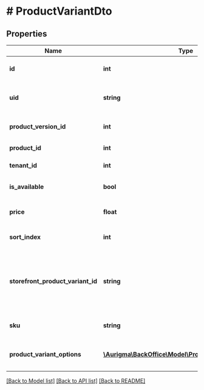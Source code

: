 # # ProductVariantDto

## Properties

Name | Type | Description | Notes
------------ | ------------- | ------------- | -------------
**id** | **int** | Product variant identifier. | [optional]
**uid** | **string** | Product variant unique identifier. | [optional]
**product_version_id** | **int** | Product version identifier. | [optional]
**product_id** | **int** | Product identifier. | [optional]
**tenant_id** | **int** | Tenant identifier. | [optional]
**is_available** | **bool** | Product variant available. | [optional]
**price** | **float** | Product variant price. | [optional]
**sort_index** | **int** | Product variant sort index. | [optional]
**storefront_product_variant_id** | **string** | Product variant identifier (usually SKU) in storefront / online store. | [optional]
**sku** | **string** | Product variant SKU. | [optional]
**product_variant_options** | [**\Aurigma\BackOffice\Model\ProductVariantOptionDto[]**](ProductVariantOptionDto.md) | A list of product variant options. | [optional]

[[Back to Model list]](../../README.md#models) [[Back to API list]](../../README.md#endpoints) [[Back to README]](../../README.md)
